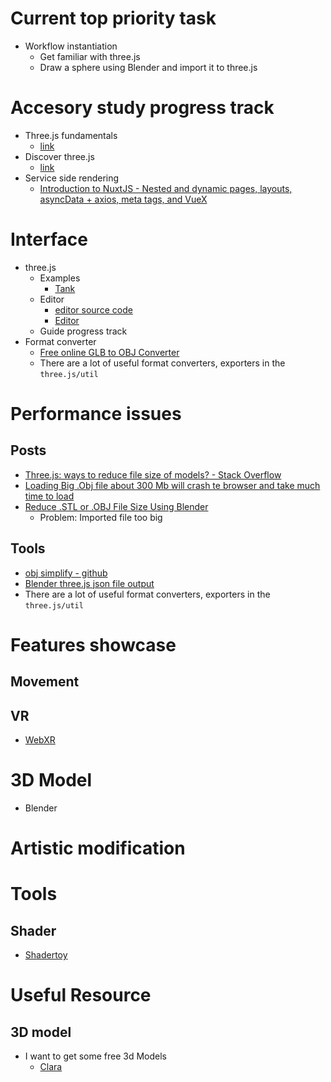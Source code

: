 # Current top priority task
- Workflow instantiation
  - Get familiar with three.js
  - Draw a sphere using Blender and import it to three.js

# Accesory study progress track
- Three.js fundamentals
  - [link](https://threejsfundamentals.org/)
- Discover three.js
  - [link](https://discoverthreejs.com/)
- Service side rendering
  - [Introduction to NuxtJS - Nested and dynamic pages, layouts, asyncData + axios, meta tags, and VueX](https://www.youtube.com/watch?v=NS0io3Z75GI)
# Interface 
- three.js
  - Examples
    - [Tank](https://codepen.io/pen/?&editable=true&editors=101=https%3A%2F%2Fthreejsfundamentals.org%2F)
  - Editor
    - [editor source code](https://github.com/mrdoob/three.js/tree/master/editor)
    - [Editor](https://threejs.org/editor/)
  - Guide progress track
- Format converter
  - [Free online GLB to OBJ Converter](https://products.aspose.app/3d/conversion/glb-to-obj)
  - There are a lot of useful format converters, exporters in the `three.js/util`
# Performance issues
## Posts
- [Three.js: ways to reduce file size of models? - Stack Overflow](https://stackoverflow.com/questions/45144656/three-js-ways-to-reduce-file-size-of-models#:~:text=The%20OBJ%20file%20is%20around,JSON%20file%20is%20almost%20100mb.)
- [Loading Big .Obj file about 300 Mb will crash te browser and take much time to load](https://discourse.threejs.org/t/loading-big-obj-file-about-300-mb-will-crash-te-browser-and-take-much-time-to-load/1401)
- [Reduce .STL or .OBJ File Size Using Blender](https://www.youtube.com/watch?v=lcTDBJt9MfE)
  - Problem: Imported file too big
## Tools
- [obj simplify - github](https://github.com/jonnenauha/obj-simplify)
- [Blender three.js json file output](https://github.com/repsac/io_three)
- There are a lot of useful format converters, exporters in the `three.js/util`

# Features showcase
## Movement
## VR
- [WebXR](https://mixedreality.mozilla.org/hello-webxr/)

# 3D Model
- Blender

# Artistic modification


# Tools
## Shader
- [Shadertoy](https://www.shadertoy.com/)

# Useful Resource
## 3D model
- I want to get some free 3d Models
  - [Clara](https://clara.io/)